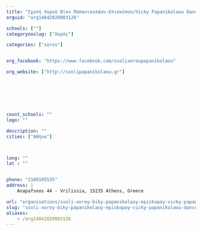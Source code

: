 ```yaml
---
title: "Σχολή Χορού Βίκυ Παπανικολάου-Επισκόπου/Vicky Papanikolaou Dance School"
orguid: "org14042020003126"

schools: [""]
categorynoslug: ["Χορός"]

categories: ["xoros"]


org_facebook: "https://www.facebook.com/sxolixoroupapanikolaou"

org_website: ["http://sxolipapanikolaou.gr"]







count_schools: ""
logo: ""

description: ""
cities: ["Αθήνα"]



long: ""
lat : ""


phone: "2108105535"
address: |
    Anapafseos 44 - Vrilissia, 15235 Athens, Greece

url: "organisations/sxoli-xoroy-biky-papanikolaoy-episkopoy-vicky-papanikolaou-dance-school/athina/xoros"
slug: "sxoli-xoroy-biky-papanikolaoy-episkopoy-vicky-papanikolaou-dance-school"
aliases:
    - /org14042020003126
---
```




